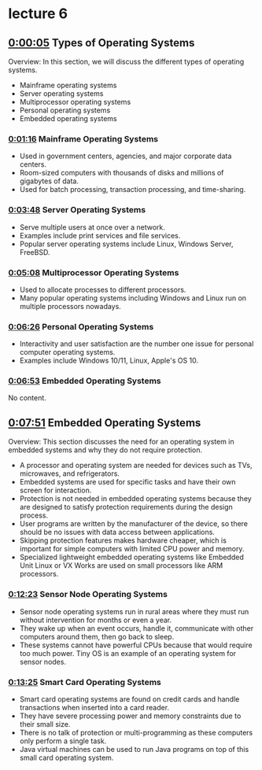 # lecture 6

## [0:00:05](https://youtu.be/Ta1r3FWBMpc?t=5s) Types of Operating Systems

Overview: In this section, we will discuss the different types of operating systems.

* Mainframe operating systems
* Server operating systems
* Multiprocessor operating systems
* Personal operating systems
* Embedded operating systems

### [0:01:16](https://youtu.be/Ta1r3FWBMpc?t=76s) Mainframe Operating Systems

* Used in government centers, agencies, and major corporate data centers.
* Room-sized computers with thousands of disks and millions of gigabytes of data.
* Used for batch processing, transaction processing, and time-sharing.

### [0:03:48](https://youtu.be/Ta1r3FWBMpc?t=228s) Server Operating Systems

* Serve multiple users at once over a network.
* Examples include print services and file services.
* Popular server operating systems include Linux, Windows Server, FreeBSD.

### [0:05:08](https://youtu.be/Ta1r3FWBMpc?t=308s) Multiprocessor Operating Systems

* Used to allocate processes to different processors.
* Many popular operating systems including Windows and Linux run on multiple processors nowadays.

### [0:06:26](https://youtu.be/Ta1r3FWBMpc?t=386s) Personal Operating Systems

* Interactivity and user satisfaction are the number one issue for personal computer operating systems.
* Examples include Windows 10/11, Linux, Apple's OS 10.

### [0:06:53](https://youtu.be/Ta1r3FWBMpc?t=413s) Embedded Operating Systems

No content.

## [0:07:51](https://youtu.be/Ta1r3FWBMpc?t=471s) Embedded Operating Systems

Overview: This section discusses the need for an operating system in embedded systems and why they do not require protection.

* A processor and operating system are needed for devices such as TVs, microwaves, and refrigerators.
* Embedded systems are used for specific tasks and have their own screen for interaction.
* Protection is not needed in embedded operating systems because they are designed to satisfy protection requirements during the design process.
* User programs are written by the manufacturer of the device, so there should be no issues with data access between applications.
* Skipping protection features makes hardware cheaper, which is important for simple computers with limited CPU power and memory.
* Specialized lightweight embedded operating systems like Embedded Unit Linux or VX Works are used on small processors like ARM processors.

### [0:12:23](https://youtu.be/Ta1r3FWBMpc?t=743s) Sensor Node Operating Systems

* Sensor node operating systems run in rural areas where they must run without intervention for months or even a year.
* They wake up when an event occurs, handle it, communicate with other computers around them, then go back to sleep.
* These systems cannot have powerful CPUs because that would require too much power. Tiny OS is an example of an operating system for sensor nodes.

### [0:13:25](https://youtu.be/Ta1r3FWBMpc?t=805s) Smart Card Operating Systems

* Smart card operating systems are found on credit cards and handle transactions when inserted into a card reader.
* They have severe processing power and memory constraints due to their small size.
* There is no talk of protection or multi-programming as these computers only perform a single task.
* Java virtual machines can be used to run Java programs on top of this small card operating system.
